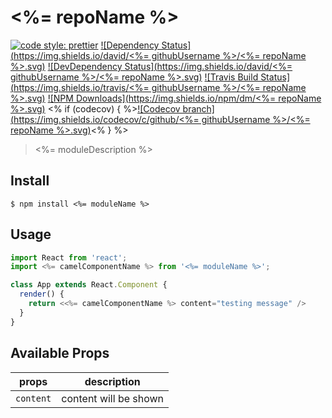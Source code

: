 # <%= repoName %>

[![code style: prettier](https://img.shields.io/badge/code_style-prettier-ff69b4.svg)](https://github.com/prettier/prettier)
[![Dependency Status](https://img.shields.io/david/<%= githubUsername %>/<%= repoName %>.svg)](#)
[![DevDependency Status](https://img.shields.io/david/<%= githubUsername %>/<%= repoName %>.svg)](#)
[![Travis Build Status](https://img.shields.io/travis/<%= githubUsername %>/<%= repoName %>.svg)](#)
[![NPM Downloads](https://img.shields.io/npm/dm/<%= repoName %>.svg)](#)
<% if (codecov) { %>[![Codecov branch](https://img.shields.io/codecov/c/github/<%= githubUsername %>/<%= repoName %>.svg)](#)<% } %>

> <%= moduleDescription %>

## Install

```
$ npm install <%= moduleName %>
```

## Usage

```jsx
import React from 'react';
import <%= camelComponentName %> from '<%= moduleName %>';

class App extends React.Component {
  render() {
    return <<%= camelComponentName %> content="testing message" />
  }
}
```

## Available Props

| props     | description           |
| --------- | --------------------- |
| `content` | content will be shown |
